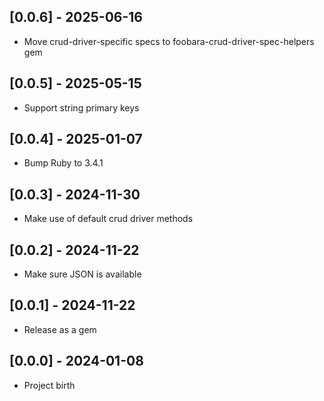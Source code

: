 ## [0.0.6] - 2025-06-16

- Move crud-driver-specific specs to foobara-crud-driver-spec-helpers gem

## [0.0.5] - 2025-05-15

- Support string primary keys

## [0.0.4] - 2025-01-07

- Bump Ruby to 3.4.1

## [0.0.3] - 2024-11-30

- Make use of default crud driver methods

## [0.0.2] - 2024-11-22

- Make sure JSON is available

## [0.0.1] - 2024-11-22

- Release as a gem

## [0.0.0] - 2024-01-08

- Project birth

